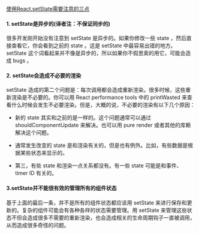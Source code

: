 [使用React.setState需要注意的三点](https://www.cnblogs.com/little-ab/articles/6958852.html)


#### 1. setState是异步的(译者注：不保证同步的)
很多开发刚开始没有注意到 setState 是异步的。如果你修改一些 state ，然后直接查看它，你会看到之前的 state 。这是 setState 中最容易出错的地方。 setState 这个词看起来并不像是异步的，所以如果你不假思索的用它，可能会造成 bugs 。

#### 2. setState会造成不必要的渲染
setState 造成的第二个问题是：每次调用都会造成重新渲染。很多时候，这些重新渲染是不必要的。你可以用 React performance tools 中的 printWasted 来查看什么时候会发生不必要渲染。但是，大概的说，不必要的渲染有以下几个原因：

- 新的 state 其实和之前的是一样的。这个问题通常可以通过 shouldComponentUpdate 来解决。也可以用 pure render 或者其他的库赖解决这个问题。

- 通常发生改变的 state 是和渲染有关的，但是也有例外。比如，有些数据是根据某些状态来显示的。

- 第三，有些 state 和渲染一点关系都没有。有一些 state 可能是和事件、 timer ID 有关的。

#### 3.setState并不能很有效的管理所有的组件状态
基于上面的最后一条，并不是所有的组件状态都应该用 setState 来进行保存和更新的。复杂的组件可能会有各种各样的状态需要管理。用 setState 来管理这些状态不但会造成很多不需要的重新渲染，也会造成相关的生命周期钩子一直被调用，从而造成很多奇怪的问题。
